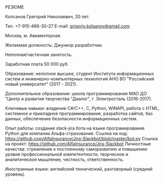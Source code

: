 РЕЗЮМЕ

Колсанов Григорий Николаевич, 20 лет.

Тел. +7-915-466-30-27
E-mail: grigoriy.kolsanov@gmail.com

Москва, м. Авиамоторная.

Желаемая должность: Джуниор разработчик.

Неполная/частичная занятость.

Заработная плата 50 000 руб.

Образование: неполное высшее, студент Института информационных систем и инженерно-компьютерных технологий АНО ВО "Российский новый университет" (2017 - 2021).

Дополнительное образование: школа программирования МАО ДО "Центр и развития творчества "Диалог", г. Электросталь (2016-2017).

Ключевые навыки: владение C#/С++, C, Python, WINAPI, работа с HTML, системное и прикладное программирование, разработка сайтов, баз данных, обеспечение безопасности информационных систем.

Опыт работы: создание slack-jira бота на языке програмирования Python для компании Альфа-страхование. Ссылка на код: https://github.com/AlfaInsurance/Jira-Slackbot/blob/master/bot.py Ссылка на проект: https://github.com/AlfaInsurance/Jira-Slackbot
Личностные качества: стремление к постоянному саморазвитию и повышению уровня профессиональной компетентности, творческое и аналитическое мышление, честность, ответственность.

Иностранные языки: английский технический,  разговорный (средний уровень).
